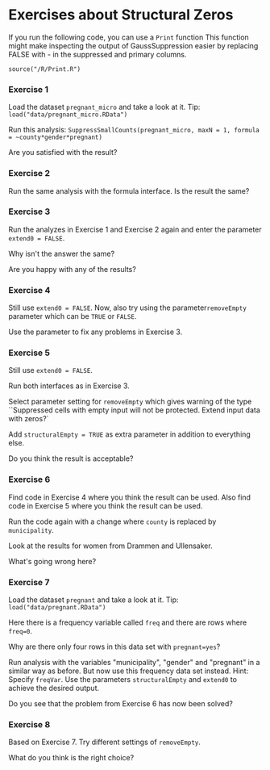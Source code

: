
# Exercises about Structural Zeros


If you run the following code, you can use a `Print` function
This function might make  inspecting the output of GaussSuppression
easier by replacing FALSE with - in the suppressed and primary columns.

`source("/R/Print.R")`


### Exercise 1

Load the dataset `pregnant_micro` and take a look at it. Tip: `load("data/pregnant_micro.RData")`

Run this analysis:
`SuppressSmallCounts(pregnant_micro, maxN = 1, formula = ~county*gender*pregnant)`

Are you satisfied with the result?


### Exercise 2

Run the same analysis with the formula interface.
Is the result the same?



### Exercise 3

Run the analyzes in Exercise 1 and Exercise 2 again and enter the parameter `extend0 = FALSE`.

Why isn't the answer the same?

Are you happy with any of the results?



### Exercise 4

Still use `extend0 = FALSE`. Now, also try using the parameter`removeEmpty` parameter
which can be `TRUE` or `FALSE`.

Use the parameter to fix any problems in Exercise 3.



### Exercise 5


Still use `extend0 = FALSE`.

Run both interfaces as in Exercise 3.

Select parameter setting for `removeEmpty` which gives warning of the type
``Suppressed cells with empty input will not be protected. Extend input data with zeros?`

Add `structuralEmpty = TRUE` as extra parameter in addition to everything else.

Do you think the result is acceptable?



### Exercise 6


Find code in Exercise 4 where you think the result can be used.
Also find code in Exercise 5 where you think the result can be used.

Run the code again with a change where `county` is replaced by `municipality`. 

Look at the results for women from Drammen and Ullensaker.

What's going wrong here?



### Exercise 7

Load the dataset `pregnant` and take a look at it. Tip: `load("data/pregnant.RData")`

Here there is a frequency variable called `freq` and there are rows where `freq=0`.

Why are there only four rows in this data set with `pregnant=yes`?


Run analysis with the variables "municipality", "gender" and "pregnant" in a similar way as before.
But now use this frequency data set instead. Hint: Specify `freqVar`.
Use the parameters  `structuralEmpty` and `extend0` to achieve the desired output.

Do you see that the problem from Exercise 6 has now been solved?



### Exercise 8


Based on Exercise 7. Try different settings of `removeEmpty`.

What do you think is the right choice?


